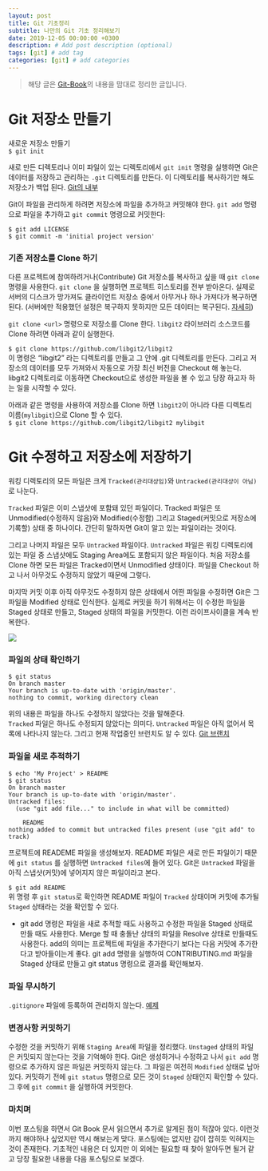 ```yaml
---
layout: post
title: Git 기초정리
subtitle: 나만의 Git 기초 정리해보기
date: 2019-12-05 00:00:00 +0300
description: # Add post description (optional)
tags: [git] # add tag
categories: [git] # add categories
---
```


> 해당 글은 [Git-Book](https://git-scm.com/book/ko/v2)의 내용을 맘대로 정리한 글입니다.

# Git 저장소 만들기

새로운 저장소 만들기  
`$ git init`

새로 만든 디렉토리나 이미 파일이 있는 디렉토리에서 `git init` 명령을 실행하면 Git은 데이터를 저장하고 관리하는 `.git` 디렉토리를 만든다. 이 디렉토리를 복사하기만 해도 저장소가 백업 된다. [Git의 내부](https://git-scm.com/book/ko/v2/Git%EC%9D%98-%EB%82%B4%EB%B6%80-Plumbing-%EB%AA%85%EB%A0%B9%EA%B3%BC-Porcelain-%EB%AA%85%EB%A0%B9#ch10-git-internals)

Git이 파일을 관리하게 하려면 저장소에 파일을 추가하고 커밋해야 한다. `git add` 명령으로 파일을 추가하고 `git commit` 명령으로 커밋한다:

```
$ git add LICENSE
$ git commit -m 'initial project version'
```

### 기존 저장소를 Clone 하기

다른 프로젝트에 참여하려거나(Contribute) Git 저장소를 복사하고 싶을 때 `git clone` 명령을 사용한다.
`git clone` 을 실행하면 프로젝트 히스토리를 전부 받아온다. 실제로 서버의 디스크가 망가져도 클라이언트 저장소 중에서 아무거나 하나 가져다가 복구하면 된다. (서버에만 적용했던 설정은 복구하지 못하지만 모든 데이터는 복구된다. [자세히](https://git-scm.com/book/ko/v2/Git-%EC%84%9C%EB%B2%84-%EC%84%9C%EB%B2%84%EC%97%90-Git-%EC%84%A4%EC%B9%98%ED%95%98%EA%B8%B0#_getting_git_on_a_server))

`git clone <url>` 명령으로 저장소를 Clone 한다. `libgit2` 라이브러리 소스코드를 Clone 하려면 아래과 같이 실행한다.

`$ git clone https://github.com/libgit2/libgit2`  
이 명령은 “libgit2” 라는 디렉토리를 만들고 그 안에 .git 디렉토리를 만든다. 그리고 저장소의 데이터를 모두 가져와서 자동으로 가장 최신 버전을 Checkout 해 놓는다. libgit2 디렉토리로 이동하면 Checkout으로 생성한 파일을 볼 수 있고 당장 하고자 하는 일을 시작할 수 있다.

아래과 같은 명령을 사용하여 저장소를 Clone 하면 `libgit2`이 아니라 다른 디렉토리 이름(`mylibgit`)으로 Clone 할 수 있다.  
`$ git clone https://github.com/libgit2/libgit2 mylibgit`

# Git 수정하고 저장소에 저장하기

워킹 디렉토리의 모든 파일은 크게 `Tracked(관리대상임)`와 `Untracked(관리대상이 아님)`로 나눈다.

`Tracked` 파일은 이미 스냅샷에 포함돼 있던 파일이다. Tracked 파일은 또 Unmodified(수정하지 않음)와 Modified(수정함) 그리고 Staged(커밋으로 저장소에 기록할) 상태 중 하나이다. 간단히 말하자면 Git이 알고 있는 파일이라는 것이다.

그리고 나머지 파일은 모두 `Untracked` 파일이다. `Untracked` 파일은 워킹 디렉토리에 있는 파일 중 스냅샷에도 Staging Area에도 포함되지 않은 파일이다. 처음 저장소를 Clone 하면 모든 파일은 Tracked이면서 Unmodified 상태이다. 파일을 Checkout 하고 나서 아무것도 수정하지 않았기 때문에 그렇다.

마지막 커밋 이후 아직 아무것도 수정하지 않은 상태에서 어떤 파일을 수정하면 Git은 그 파일을 Modified 상태로 인식한다. 실제로 커밋을 하기 위해서는 이 수정한 파일을 Staged 상태로 만들고, Staged 상태의 파일을 커밋한다. 이런 라이프사이클을 계속 반복한다.

![](https://papion93.github.io/img/lifecycle.png)

### 파일의 상태 확인하기

```
$ git status
On branch master
Your branch is up-to-date with 'origin/master'.
nothing to commit, working directory clean
```

위의 내용은 파일을 하나도 수정하지 않았다는 것을 말해준다.  
`Tracked` 파일은 하나도 수정되지 않았다는 의미다. `Untracked` 파일은 아직 없어서 목록에 나타나지 않는다. 그리고 현재 작업중인 브런치도 알 수 있다. [Git 브랜치](https://git-scm.com/book/ko/v2/Git-%EB%B8%8C%EB%9E%9C%EC%B9%98-%EB%B8%8C%EB%9E%9C%EC%B9%98%EB%9E%80-%EB%AC%B4%EC%97%87%EC%9D%B8%EA%B0%80#ch03-git-branching)

### 파일을 새로 추적하기

```
$ echo 'My Project' > README
$ git status
On branch master
Your branch is up-to-date with 'origin/master'.
Untracked files:
  (use "git add file..." to include in what will be committed)

    README
nothing added to commit but untracked files present (use "git add" to track)
```

프로젝트에 READEME 파일을 생성해보자. README 파일은 새로 만든 파일이기 때문에 `git status` 를 실행하면 `Untracked files`에 들어 있다. Git은 `Untracked` 파일을 아직 스냅샷(커밋)에 넣어지지 않은 파일이라고 본다.

`$ git add README`  
위 명령 후 `git status`로 확인하면 README 파일이 `Tracked` 상태이며 커밋에 추가될 `Staged` 상태라는 것을 확인할 수 있다.

-   git add 명령은 파일을 새로 추적할 때도 사용하고 수정한 파일을 Staged 상태로 만들 때도 사용한다. Merge 할 때 충돌난 상태의 파일을 Resolve 상태로 만들때도 사용한다. add의 의미는 프로젝트에 파일을 추가한다기 보다는 다음 커밋에 추가한다고 받아들이는게 좋다. git add 명령을 실행하여 CONTRIBUTING.md 파일을 Staged 상태로 만들고 git status 명령으로 결과를 확인해보자.

### 파일 무시하기

`.gitignore` 파일에 등록하여 관리하지 않는다. [예제](https://github.com/github/gitignore)

### 변경사항 커밋하기

수정한 것을 커밋하기 위해 `Staging Area`에 파일을 정리했다. `Unstaged` 상태의 파일은 커밋되지 않는다는 것을 기억해야 한다. Git은 생성하거나 수정하고 나서 `git add` 명령으로 추가하지 않은 파일은 커밋하지 않는다. 그 파일은 여전히 `Modified` 상태로 남아 있다. 커밋하기 전에 `git status` 명령으로 모든 것이 `Staged` 상태인지 확인할 수 있다. 그 후에 `git commit` 을 실행하여 커밋한다.

### 마치며

이번 포스팅을 하면서 Git Book 문서 읽으면서 추가로 알게된 점이 적잖아 있다. 이런것까지 해야하나 싶었지만 역시 해보는게 맞다. 포스팅에는 없지만 감이 잡히듯 익혀지는 것이 존재한다. 기초적인 내용은 더 있지만 이 외에는 필요할 때 찾아 알아두면 될거 같고 당장 필요한 내용을 다음 포스팅으로 보겠다.
